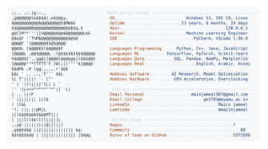 <picture>
  <source srcset="https://raw.githubusercontent.com/mmazinjameel/mmazinjameel/main/dark_mode.svg?v=1748074333" media="(prefers-color-scheme: dark)">
  <img src="https://raw.githubusercontent.com/mmazinjameel/mmazinjameel/main/light_mode.svg?v=1748074333">
</picture>
